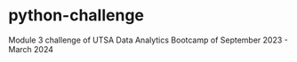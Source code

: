 # python-challenge

Module 3 challenge of UTSA Data Analytics Bootcamp of September 2023 - March 2024
